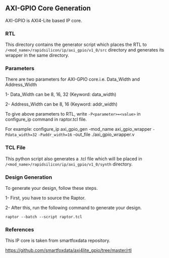 ## AXI-GPIO Core Generation 

AXI-GPIO is AXI4-Lite based IP core.

### RTL

This directory contains the generator script which places the RTL to `/<mod_name>/rapidsilicon/ip/axi_gpio/v1_0/src` directory and generates its wrapper in the same directory. 

### Parameters
There are two parameters for AXI-GPIO core.i.e. Data_Width and Address_Width

1-  Data_Width can be 8, 16, 32 (Keyword: data_width)

2-  Address_Width can be 8, 16 (Keyword: addr_width)

To give above parameters to RTL, write `-P<parameter>=<value>` in configure_ip command in raptor.tcl file.

For example:
configure_ip axi_gpio_gen -mod_name axi_gpio_wrapper `-Pdata_width=32` `-Paddr_width=16` -out_file ./axi_gpio_wrapper.v

### TCL File

This python script also generates a .tcl file which will be placed in `/<mod_name>/rapidsilicon/ip/axi_gpio/v1_0/synth` directory.

### Design Generation

To generate your design, follow these steps.

1-  First, you have to source the Raptor.

2-  After this, run the following command to generate your design.
```
raptor --batch --script raptor.tcl
```

### References
This IP core is taken from smartfoxdata repository.

https://github.com/smartfoxdata/axi4lite_gpio/tree/master/rtl